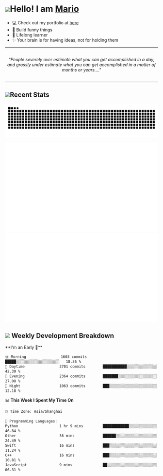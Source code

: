 <h1><a href = "#"><img src="https://media.giphy.com/media/VgCDAzcKvsR6OM0uWg/giphy.gif" width="50"></a><span>Hello! I am <a href="https://github.com/mario1in">Mario</a></span></h1>

- 💻 Check out my portfolio at [here](https://shixiong.name)
- 🔨 Build funny things
- 🚀 Lifelong learner
- ✨ Your brain is for having ideas, not for holding them

<hr/>
<br/>
<div align="center">
<i>"People severely over estimate what you can get accomplished in a day, and grossly under estimate what you can get accomplished in a matter of months or years...." </i>
</div>
<br/>
<hr/>

<h2 align="left">
  <a href="#"><img src="https://emojis.slackmojis.com/emojis/images/1643514389/3643/cool-doge.gif?1643514389" height="30"></a>Recent Stats
</h2>

<picture>
  <source
    media="(prefers-color-scheme: dark)"
    srcset="https://raw.githubusercontent.com/mario1in/mario1in/output/github-contribution-grid-snake-dark.svg"
  />
  <source
    media="(prefers-color-scheme: light)"
    srcset="https://raw.githubusercontent.com/mario1in/mario1in/output/github-contribution-grid-snake.svg"
  />
  <img
    alt="github contribution grid snake animation"
    src="https://raw.githubusercontent.com/mario1in/mario1in/output/github-contribution-grid-snake.svg"
  />
</picture>

![overview](https://raw.githubusercontent.com/mario1in/mario1in/stats-output/generated/overview.svg)
![languages](https://raw.githubusercontent.com/mario1in/mario1in/stats-output/generated/languages.svg)

<h2 align="left">
  <a href="#"><img src="https://emojis.slackmojis.com/emojis/images/1643514062/184/nyancat_big.gif?1643514062" height="30"></a> Weekly Development Breakdown
</h2>
<!--START_SECTION:waka-->
**I'm an Early 🐤** 

```text
🌞 Morning                1603 commits        █████░░░░░░░░░░░░░░░░░░░░   18.36 % 
🌆 Daytime                3701 commits        ███████████░░░░░░░░░░░░░░   42.39 % 
🌃 Evening                2364 commits        ███████░░░░░░░░░░░░░░░░░░   27.08 % 
🌙 Night                  1063 commits        ███░░░░░░░░░░░░░░░░░░░░░░   12.18 % 
```


📊 **This Week I Spent My Time On** 

```text
🕑︎ Time Zone: Asia/Shanghai

💬 Programming Languages: 
Python                   1 hr 9 mins         ████████████░░░░░░░░░░░░░   46.84 % 
Other                    36 mins             ██████░░░░░░░░░░░░░░░░░░░   24.49 % 
Swift                    16 mins             ███░░░░░░░░░░░░░░░░░░░░░░   11.24 % 
C++                      16 mins             ███░░░░░░░░░░░░░░░░░░░░░░   10.81 % 
JavaScript               9 mins              ██░░░░░░░░░░░░░░░░░░░░░░░   06.31 % 
```


<!--END_SECTION:waka-->

